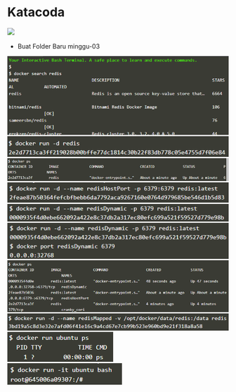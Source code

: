 # Katacoda

![](https://github.githubassets.com/images/modules/logos_page/GitHub-Mark.png)


- Buat Folder Baru minggu-03


![](skenario1.png)
![](skenario2.png)
![](skenario3.png)
![](skenario4.png)
![](skenario5.png)
![](skenario6.png)
![](skenario7.png)
![](skenario8.png)
![](skenario9.png)
![](skenario10.png)